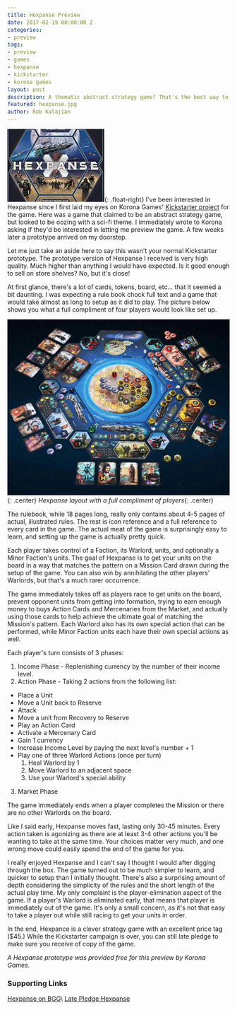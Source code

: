```yaml
---
title: Hexpanse Preview
date: 2017-02-19 00:00:00 Z
categories:
- preview
tags:
- preview
- games
- hexpanse
- kickstarter
- korona games
layout: post
description: A thematic abstract strategy game? That's the best way to describe Hexspanse.
featured: hexpanse.jpg
author: Rob Kalajian
---
```


![Hexpanse](/images/featured/hexpanse.jpg){: .float-right}
I've been interested in Hexpanse since I first laid my eyes on Korona Games' [Kickstarter project](https://www.kickstarter.com/projects/1385946864/hexpanse) for the game. Here was a game that claimed to be an abstract strategy game, but looked to be oozing with a sci-fi theme. I immediately wrote to Korona asking if they'd be interested in letting me preview the game. A few weeks later a prototype arrived on my doorstep.

Let me just take an aside here to say this wasn't your normal Kickstarter prototype. The prototype version of Hexpanse I received is very high quality. Much higher than anything I would have expected. Is it good enough to sell on store shelves? No, but it's close!

At first glance, there's a lot of cards, tokens, board, etc... that it seemed a bit daunting. I was expecting a rule book chock full text and a game that would take almost as long to setup as it did to play. The picture below shows you what a full compliment of four players would look like set up.

![Hexpanse Layout](/images/hexpanse/layout.jpg){: .center}
*Hexpanse layout with a full compliment of players*{: .center}

The rulebook, while 18 pages long, really only contains about 4-5 pages of actual, illustrated rules. The rest is icon reference and a full reference to every card in the game. The actual meat of the game is surprisingly easy to learn, and setting up the game is actually pretty quick.

Each player takes control of a Faction, its Warlord, units, and optionally a Minor Faction's units. The goal of Hexpanse is to get your units on the board in a way that matches the pattern on a Mission Card drawn during the setup of the game. You can also win by annihilating the other players' Warlords, but that's a much rarer occurrence.

The game immediately takes off as players race to get units on the board, prevent opponent units from getting into formation, trying to earn enough money to buys Action Cards and Mercenaries from the Market, and actually using those cards to help achieve the ultimate goal of matching the Mission's pattern. Each Warlord also has its own special action that can be performed, while Minor Faction units each have their own special actions as well.

Each player's turn consists of 3 phases:

1. Income Phase - Replenishing currency by the number of their income level.
2. Action Phase - Taking 2 actions from the following list:
  * Place a Unit
  * Move a Unit back to Reserve
  * Attack
  * Move a unit from Recovery to Reserve
  * Play an Action Card
  * Activate a Mercenary Card
  * Gain 1 currency
  * Increase Income Level by paying the next level's number + 1
  * Play one of three Warlord Actions (once per turn)
      1. Heal Warlord by 1
      2. Move Warlord to an adjacent space
      3. Use your Warlord's special ability
3. Market Phase

The game immediately ends when a player completes the Mission or there are no other Warlords on the board.

Like I said early, Hexpanse moves fast, lasting only 30-45 minutes. Every action taken is agonizing as there are at least 3-4 other actions you'll be wanting to take at the same time. Your choices matter very much, and one wrong move could easily spend the end of the game for you.

I really enjoyed Hexpanse and I can't say I thought I would after digging through the box. The game turned out to be much simpler to learn, and quicker to setup than I initially thought. There's also a surprising amount of depth considering the simplicity of the rules and the short length of the actual play time. My only complaint is the player-elimination aspect of the game. If a player's Warlord is eliminated early, that means that player is immediately out of the game. It's only a small concern, as it's not that easy to take a player out while still racing to get your units in order.

In the end, Hexpance is a clever strategy game with an excellent price tag ($45.) While the Kickstarter campaign is over, you can still late pledge to make sure you receive of copy of the game.

*A Hexpanse prototype was provided free for this preview by Korona Games.*

<h3>Supporting Links</h3>

[Hexpanse on BGG](https://boardgamegeek.com/boardgame/204143/hexpanse)\\
[Late Pledge Hexpanse](https://docs.google.com/forms/d/e/1FAIpQLSc-ebAcRzkpyZARs4IM5Jbqp6m27uUcCOnrl2t_c073sQBCFg/viewform)
